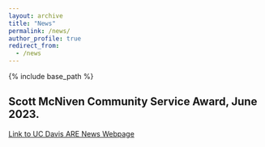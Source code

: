 ```yaml
---
layout: archive
title: "News"
permalink: /news/
author_profile: true
redirect_from:
  - /news
---
```


{% include base_path %}


## Scott McNiven Community Service Award, June 2023.
[Link to UC Davis ARE News Webpage](https://are.ucdavis.edu/department/news/2023/6/23/scott-somerville-2023-are-scott-mcniven-community-service-award/)

